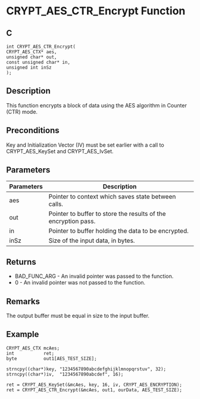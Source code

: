# CRYPT_AES_CTR_Encrypt Function

## C
    int CRYPT_AES_CTR_Encrypt(
    CRYPT_AES_CTX* aes, 
    unsigned char* out, 
    const unsigned char* in, 
    unsigned int inSz
    );

## Description

This function encrypts a block of data using the AES algorithm in Counter (CTR) mode.

## Preconditions

Key and Initialization Vector (IV) must be set earlier with a call to CRYPT_AES_KeySet and CRYPT_AES_IvSet.

## Parameters

|Parameters  |Description  |
|----|----|
|aes  |Pointer to context which saves state between calls.  |
|out |Pointer to buffer to store the results of the encryption pass. |
|in |Pointer to buffer holding the data to be encrypted. |
|inSz |Size of the input data, in bytes. |


## Returns

- BAD_FUNC_ARG - An invalid pointer was passed to the function.
- 0 - An invalid pointer was not passed to the function.

## Remarks

The output buffer must be equal in size to the input buffer.


## Example

    CRYPT_AES_CTX mcAes;
    int           ret;
    byte          out1[AES_TEST_SIZE];

    strncpy((char*)key, "1234567890abcdefghijklmnopqrstuv", 32);
    strncpy((char*)iv,  "1234567890abcdef", 16);

    ret = CRYPT_AES_KeySet(&mcAes, key, 16, iv, CRYPT_AES_ENCRYPTION);
    ret = CRYPT_AES_CTR_Encrypt(&mcAes, out1, ourData, AES_TEST_SIZE);
